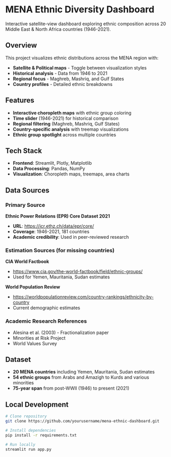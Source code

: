 #  MENA Ethnic Diversity Dashboard


Interactive satellite-view dashboard exploring ethnic composition across 20 Middle East & North Africa countries (1946-2021).

##  Overview
This project visualizes ethnic distributions across the MENA region with:
- **Satellite & Political maps** - Toggle between visualization styles
- **Historical analysis** - Data from 1946 to 2021
- **Regional focus** - Maghreb, Mashriq, and Gulf States
- **Country profiles** - Detailed ethnic breakdowns

##  Features
- **Interactive choropleth maps** with ethnic group coloring
- **Time slider** (1946-2021) for historical comparison
- **Regional filtering** (Maghreb, Mashriq, Gulf States)
- **Country-specific analysis** with treemap visualizations
- **Ethnic group spotlight** across multiple countries

##  Tech Stack
- **Frontend**: Streamlit, Plotly, Matplotlib
- **Data Processing**: Pandas, NumPy
- **Visualization**: Choropleth maps, treemaps, area charts

## Data Sources

### Primary Source
**Ethnic Power Relations (EPR) Core Dataset 2021**
- **URL**: https://icr.ethz.ch/data/epr/core/
- **Coverage**: 1946-2021, 181 countries
- **Academic credibility**: Used in peer-reviewed research

### Estimation Sources (for missing countries)
**CIA World Factbook**
- https://www.cia.gov/the-world-factbook/field/ethnic-groups/
- Used for Yemen, Mauritania, Sudan estimates

**World Population Review**
- https://worldpopulationreview.com/country-rankings/ethnicity-by-country
- Current demographic estimates

### Academic Research References
- Alesina et al. (2003) - Fractionalization paper
- Minorities at Risk Project
- World Values Survey

## Dataset
- **20 MENA countries** including Yemen, Mauritania, Sudan estimates
- **54 ethnic groups** from Arabs and Amazigh to Kurds and various minorities
- **75-year span** from post-WWII (1946) to present (2021)

##  Local Development
```bash
# Clone repository
git clone https://github.com/yourusername/mena-ethnic-dashboard.git

# Install dependencies
pip install -r requirements.txt

# Run locally
streamlit run app.py
